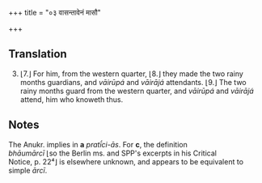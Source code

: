 +++
title = "०३ वासन्तावेनं मासौ"

+++
## Translation
3. ⌊7.⌋ For him, from the western quarter, ⌊8.⌋ they made the two rainy  
months guardians, and *vāirūpá* and *vāirājá* attendants. ⌊9.⌋ The two  
rainy months guard from the western quarter, and *vāirūpá* and *vāirājá*  
attend, him who knoweth thus.

## Notes
The Anukr. implies in **a** *pratī́ci-ās*. For **c**, the definition  
*bhāumārcī* ⌊so the Berlin ms. and SPP's excerpts in his Critical  
Notice, p. 22⁴⌋ is elsewhere unknown, and appears to be equivalent to  
simple *ārcī*.
